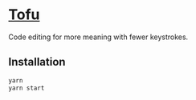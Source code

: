 # [Tofu](https://tofu.is)

Code editing for more meaning with fewer keystrokes.

## Installation

```bash
yarn
yarn start
```

